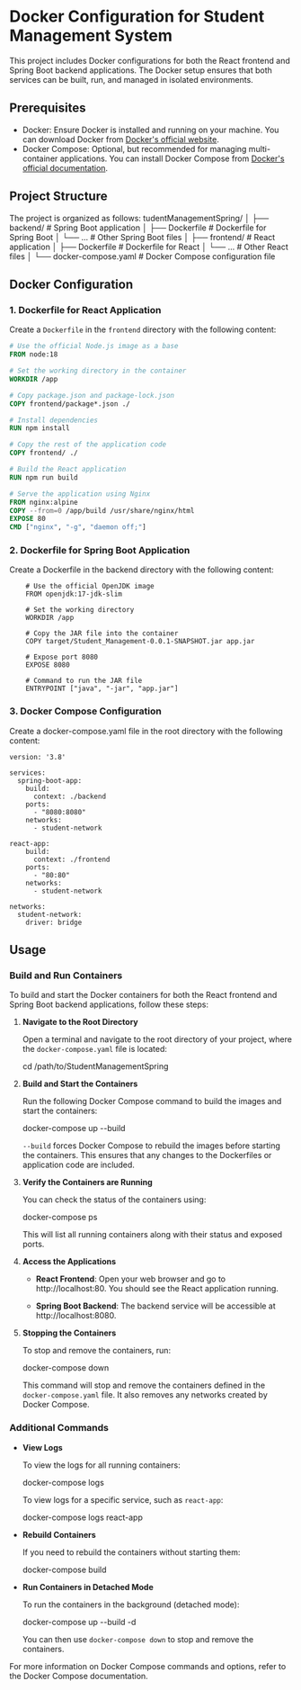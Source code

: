 # Docker Configuration for Student Management System

This project includes Docker configurations for both the React frontend and Spring Boot backend applications. The Docker setup ensures that both services can be built, run, and managed in isolated environments.

## Prerequisites

- Docker: Ensure Docker is installed and running on your machine. You can download Docker from [Docker's official website](https://www.docker.com/products/docker-desktop).
- Docker Compose: Optional, but recommended for managing multi-container applications. You can install Docker Compose from [Docker's official documentation](https://docs.docker.com/compose/install/).

## Project Structure

The project is organized as follows:
tudentManagementSpring/ │ ├── backend/ # Spring Boot application │ ├── Dockerfile # Dockerfile for Spring Boot │ └── ... # Other Spring Boot files │ ├── frontend/ # React application │ ├── Dockerfile # Dockerfile for React │ └── ... # Other React files │ └── docker-compose.yaml # Docker Compose configuration file


## Docker Configuration

### 1. Dockerfile for React Application

Create a `Dockerfile` in the `frontend` directory with the following content:

```Dockerfile
# Use the official Node.js image as a base
FROM node:18

# Set the working directory in the container
WORKDIR /app

# Copy package.json and package-lock.json
COPY frontend/package*.json ./

# Install dependencies
RUN npm install

# Copy the rest of the application code
COPY frontend/ ./

# Build the React application
RUN npm run build

# Serve the application using Nginx
FROM nginx:alpine
COPY --from=0 /app/build /usr/share/nginx/html
EXPOSE 80
CMD ["nginx", "-g", "daemon off;"]
```
### 2. Dockerfile for Spring Boot Application
Create a Dockerfile in the backend directory with the following content:
```
    # Use the official OpenJDK image
    FROM openjdk:17-jdk-slim

    # Set the working directory
    WORKDIR /app

    # Copy the JAR file into the container
    COPY target/Student_Management-0.0.1-SNAPSHOT.jar app.jar

    # Expose port 8080
    EXPOSE 8080

    # Command to run the JAR file
    ENTRYPOINT ["java", "-jar", "app.jar"]
```
### 3. Docker Compose Configuration

Create a docker-compose.yaml file in the root directory with the following content:

```
version: '3.8'

services:
  spring-boot-app:
    build:
      context: ./backend
    ports:
      - "8080:8080"
    networks:
      - student-network

react-app:
    build:
      context: ./frontend
    ports:
      - "80:80"
    networks:
      - student-network

networks:
  student-network:
    driver: bridge
```
## Usage

### Build and Run Containers

To build and start the Docker containers for both the React frontend and Spring Boot backend applications, follow these steps:

1. **Navigate to the Root Directory**

   Open a terminal and navigate to the root directory of your project, where the `docker-compose.yaml` file is located:

   cd /path/to/StudentManagementSpring

2. **Build and Start the Containers**

   Run the following Docker Compose command to build the images and start the containers:

   docker-compose up --build

   `--build` forces Docker Compose to rebuild the images before starting the containers. This ensures that any changes to the Dockerfiles or application code are included.

3. **Verify the Containers are Running**

   You can check the status of the containers using:

   docker-compose ps

   This will list all running containers along with their status and exposed ports.

4. **Access the Applications**

   - **React Frontend**: Open your web browser and go to http://localhost:80. You should see the React application running.

   - **Spring Boot Backend**: The backend service will be accessible at http://localhost:8080.

5. **Stopping the Containers**

   To stop and remove the containers, run:

   docker-compose down

   This command will stop and remove the containers defined in the `docker-compose.yaml` file. It also removes any networks created by Docker Compose.

### Additional Commands

- **View Logs**

  To view the logs for all running containers:

  docker-compose logs

  To view logs for a specific service, such as `react-app`:

  docker-compose logs react-app

- **Rebuild Containers**

  If you need to rebuild the containers without starting them:

  docker-compose build

- **Run Containers in Detached Mode**

  To run the containers in the background (detached mode):

  docker-compose up --build -d

  You can then use `docker-compose down` to stop and remove the containers.

For more information on Docker Compose commands and options, refer to the Docker Compose documentation.

